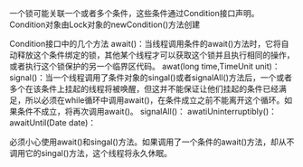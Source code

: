 一个锁可能关联一个或者多个条件，这些条件通过Condition接口声明。
Condition对象由Lock对象的newCondition()方法创建

Condition接口中的几个方法
await()：当线程调用条件的await()方法时，它将自动释放这个条件绑定的锁，其他某个线程才可以获取这个锁并且执行相同的操作，或者执行这个锁保护的另一个临界区代码。
awat(long time,TimeUnit unit)：
signal()：当一个线程调用了条件对象的singal()或者signalAll()方法后，一个或者多个在该条件上挂起的线程将被唤醒，但这并不能保证让他们挂起的条件已经满足，所以必须在while循环中调用await()，在条件成立之前不能离开这个循环。如果条件不成立，将再次调用await()。
signalAll()：
awatiUninterruptibly()：
awaitUntil(Date date)：

必须小心使用await()和singal()方法。如果调用了一个条件的await()方法，却从不调用它的singal()方法，这个线程将永久休眠。

